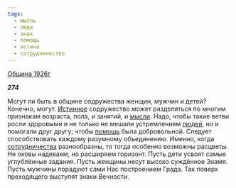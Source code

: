 ```yaml
---
tags:
  - мысль
  - люди
  - знак
  - помощь
  - истина
  - сотрудничество
---
```

[Община 1926г](https://127.0.0.1:4002/agni/1926)

___274___

Могут ли быть в общине содружества женщин, мужчин и детей? Конечно, могут. [Истинное](../../../tags/#истина) содружество может разделяться по многим признакам возраста, пола, и занятий, и [мысли](../../../tags/#мысль). Надо, чтобы такие ветви росли здоровыми и не только не мешали устремлениям [людей](../../../tags/#люди), но и помогали друг другу; чтобы [помощь](../../../tags/#помощь) была добровольной. Следует способствовать каждому разумному объединению. Именно, когда [сотрудничества](../../../tags/#сотрудничество) разнообразны, то тогда особенно возможны расцветы. Не оковы надеваем, но расширяем горизонт. Пусть дети усвоят самые углублённые задания. Пусть женщины несут высоко суждённое Знамя. Пусть мужчины порадуют сами Нас построением Града. Так поверх преходящего выступят знаки Вечности.   

